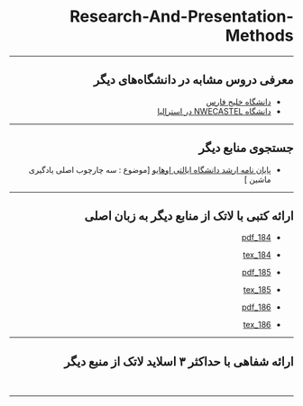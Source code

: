 <div dir="rtl">


# Research-And-Presentation-Methods

--------------

## معرفی دروس مشابه در دانشگاه‌های دیگر

- [دانشگاه خلیج فارس](http://smbidoki.ir/crsdetail.php?crsid=41)
- [دانشگاه NWECASTEL در استرالیا](https://libguides.newcastle.edu.au/researchmethods)
--------------

## جستجوی منابع دیگر

- [پایان نامه ارشد دانشگاه ایالتی اوهایو](https://oatd.org/oatd/search?q=id%3A%22oai%3Aetd.ohiolink.edu%3Aosu1587693436870594%22)
  [موضوع : سه چارچوب اصلی یادگیری ماشین ]
--------------

## ارائه کتبی با لاتک از منابع دیگر به زبان اصلی

- [184_pdf](https://s17.picofile.com/file/8416489634/184_1.pdf.html)

- [184_tex](https://s16.picofile.com/file/8416489784/184_1.tex.html)

- [185_pdf](https://s16.picofile.com/file/8416489918/185_1.pdf.html)

- [185_tex](https://s16.picofile.com/file/8416490026/185_1.tex.html)

- [186_pdf](https://s16.picofile.com/file/8416490100/186_1.pdf.html)

- [186_tex](https://s16.picofile.com/file/8416490176/186_1.tex.html)

--------------


## ارائه شفاهی با حداکثر ۳ اسلاید لاتک از منبع دیگر

<br>

--------------

